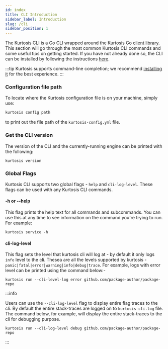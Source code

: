 ```yaml
---
id: index
title: CLI Introduction
sidebar_label: Introduction
slug: /cli
sidebar_position: 1
---
```


The Kurtosis CLI is a Go CLI wrapped around the Kurtosis Go [client library][client-library-reference]. This section will go through the most common Kurtosis CLI commands and some useful tips on getting started. If you have not already done so, the CLI can be installed by following the instructions [here][installing-the-cli].


:::tip
Kurtosis supports command-line completion; we recommend [installing it][adding-command-line-completion] for the best experience.
:::

### Configuration file path
To locate where the Kurtosis configuration file is on your machine, simply use:

```bash
kurtosis config path
```
to print out the file path of the `kurtosis-config.yml` file.

### Get the CLI version
The version of the CLI and the currently-running engine can be printed with the following:

```
kurtosis version
```

### Global Flags
Kurtosis CLI supports two global flags - `help` and `cli-log-level`. These flags can be used with any Kurtosis CLI commands.

#### -h or --help
This flag prints the help text for all commands and subcommands. You can use this at any time to see information on the command you're trying to run. For example:
```
kurtosis service -h
```

#### cli-log-level
This flag sets the level that kurtosis cli will log at - by default it only logs `info` level to the cli. Thesea are all the levels supported by kurtosis -
```panic|fatal|error|warning|info|debug|trace```. For example, logs with error level can be printed using the command below:- 

```
kurtosis run --cli-level-log error github.com/package-author/package-repo 
```

:::info

Users can use the `--cli-log-level` flag to display entire flag traces to the cli. By default the entire stack-traces are logged on to `kurtosis-cli.log` file. The command below, for example, will display the entire stack-traces to the cli for debugging purpose.

```
kurtosis run --cli-log-level debug github.com/package-author/package-repo 
```
:::




<!-------------------- ONLY LINKS BELOW THIS POINT ----------------------->
[adding-command-line-completion]: ../guides/adding-command-line-completion.md
[installing-the-cli]: ../guides/installing-the-cli.md
[client-library-reference]: ../client-libs-reference.md
